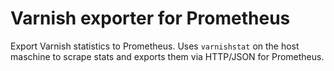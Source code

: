 # Varnish exporter for Prometheus

Export Varnish statistics to Prometheus. Uses `varnishstat` on the host maschine to scrape stats and exports them via HTTP/JSON for Prometheus.

